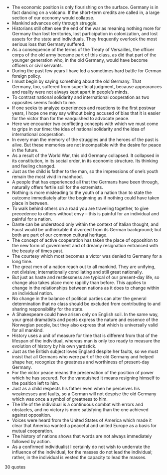  - The economic position is only flourishing on the surface. Germany is in fact dancing on a volcano. If the short-term credits are called in, a large section of our economy would collapse.
 - Mankind advances only through struggle.
 - Historians still often see the end of the war as meaning nothing more for Germany than lost territories, lost participation in colonization, and lost assets for the state and individuals. They frequently overlook the most serious loss that Germany suffered.
 - As a consequence of the terms of the Treaty of Versailles, the officer corps of the old army became part of this class, as did that part of the younger generation who, in the old Germany, would have become officers or civil servants.
 - During the past few years I have led a sometimes hard battle for German foreign policy.
 - I must begin by saying something about the old Germany. That Germany, too, suffered from superficial judgment, because appearances and reality were not always kept apart in people’s minds.
 - To contrast national solidarity and international cooperation as two opposites seems foolish to me.
 - If one seeks to analyze experiences and reactions to the first postwar years, I hope one may say without being accused of bias that it is easier for the victor than for the vanquished to advocate peace.
 - Here we encounter two conflicting concepts with which we must come to grips in our time: the idea of national solidarity and the idea of international cooperation.
 - In every man the memory of the struggles and the heroes of the past is alive. But these memories are not incompatible with the desire for peace in the future.
 - As a result of the World War, this old Germany collapsed. It collapsed in its constitution, in its social order, in its economic structure. Its thinking and feeling changed.
 - Just as the child is father to the man, so the impressions of one’s youth remain the most vivid in manhood.
 - A people that has experienced all that the Germans have been through, naturally offers fertile soil for the extremists.
 - Nothing is more misleading to the youth of a nation than to state the outcome immediately after the beginning as if nothing could have taken place in between.
 - To walk behind others on a road you are traveling together, to give precedence to others without envy – this is painful for an individual and painful for a nation.
 - Dante can be understood only within the context of Italian thought, and Faust would be unthinkable if divorced from its German background; but both are part of our common cultural heritage.
 - The concept of active cooperation has taken the place of opposition to the new form of government and of dreamy resignation entranced with the beauty of times past.
 - The courtesy which most becomes a victor was denied to Germany for a long time.
 - The great men of a nation reach out to all mankind. They are unifying, not divisive; internationally conciliating and still great nationally.
 - But just as haste and restlessness are typical of our present-day life, so change also takes place more rapidly than before. This applies to change in the relationships between nations as it does to change within an individual nation.
 - No change in the balance of political parties can alter the general determination that no class should be excluded from contributing to and sharing responsibility for the state.
 - A Shakespeare could have arisen only on English soil. In the same way, your great dramatists and poets express the nature and essence of the Norwegian people, but they also express that which is universally valid for all mankind.
 - History uses a unit of measure for time that is different from that of the lifespan of the individual, whereas man is only too ready to measure the evolution of history by his own yardstick.
 - Just as the British subject loves England despite her faults, so we must insist that all Germans who were part of the old Germany and helped shape her, recognize the greatness and worthiness of present-day Germany.
 - For the victor peace means the preservation of the position of power which he has secured. For the vanquished it means resigning himself to the position left to him.
 - Just as a child respects his father even when he perceives his weaknesses and faults, so a German will not despise the old Germany which was once a symbol of greatness to him.
 - The life of the individual is a continuous combat with errors and obstacles, and no victory is more satisfying than the one achieved against opposition.
 - Voices were heard from the United States of America which made it clear that America wanted a peaceful and united Europe as a basis for mutual cooperation.
 - The history of nations shows that words are not always immediately followed by action.
 - As a confirmed individualist I certainly do not wish to underrate the influence of the individual, for the masses do not lead the individual; rather, in the individual is vested the capacity to lead the masses.

30 quotes